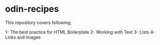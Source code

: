 # odin-recipes

This repository covers following;

1- The best practice for HTML Boilerplate
2- Working with Text
3- Lists
4- Links and Images
